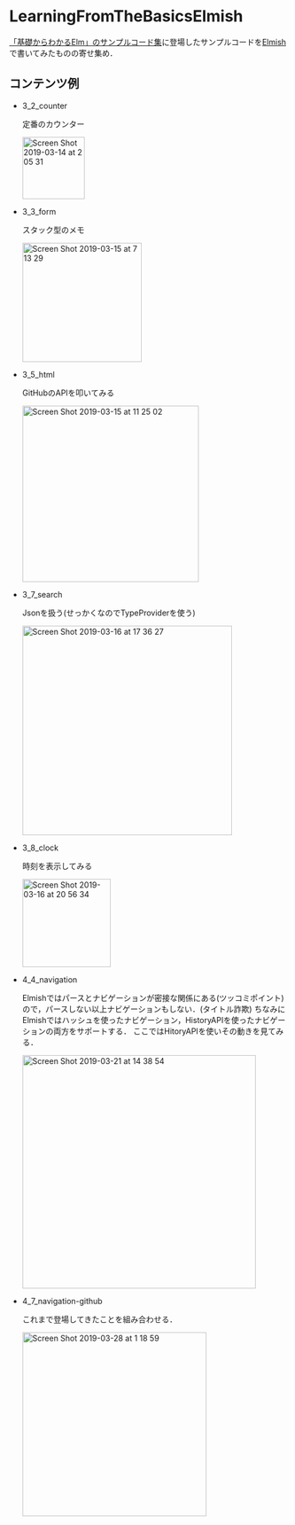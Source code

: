 # LearningFromTheBasicsElmish

[「基礎からわかるElm」のサンプルコード集](https://github.com/jinjor/elm-book)に登場したサンプルコードを[Elmish](https://elmish.github.io/)で書いてみたものの寄せ集め．

## コンテンツ例

- 3_2_counter

    定番のカウンター

    <img width="112" alt="Screen Shot 2019-03-14 at 2 05 31" src="https://user-images.githubusercontent.com/15827817/54299446-41d50500-45fe-11e9-8128-cb5ea00dd01a.png">

- 3_3_form

    スタック型のメモ

    <img width="215" alt="Screen Shot 2019-03-15 at 7 13 29" src="https://user-images.githubusercontent.com/15827817/54395039-f9970f00-46f1-11e9-8917-fe1add850559.png">

- 3_5_html

    GitHubのAPIを叩いてみる

    <img width="318" alt="Screen Shot 2019-03-15 at 11 25 02" src="https://user-images.githubusercontent.com/15827817/54403900-14c74600-4715-11e9-9ce3-8736cff9a3de.png">

- 3_7_search

    Jsonを扱う(せっかくなのでTypeProviderを使う)

    <img width="378" alt="Screen Shot 2019-03-16 at 17 36 27" src="https://user-images.githubusercontent.com/15827817/54472803-10cd1e00-4812-11e9-9061-3f62035c7487.png">

- 3_8_clock

    時刻を表示してみる

    <img width="159" alt="Screen Shot 2019-03-16 at 20 56 34" src="https://user-images.githubusercontent.com/15827817/54474908-441da600-482e-11e9-8826-4e0f42626f1d.png">

- 4_4_navigation

    Elmishではパースとナビゲーションが密接な関係にある(ツッコミポイント)ので，パースしない以上ナビゲーションもしない．(タイトル詐欺)
    ちなみにElmishではハッシュを使ったナビゲーション，HistoryAPIを使ったナビゲーションの両方をサポートする．
    ここではHitoryAPIを使いその動きを見てみる．

    <img width="421" alt="Screen Shot 2019-03-21 at 14 38 54" src="https://user-images.githubusercontent.com/15827817/54735097-5f4e3400-4be7-11e9-82ad-ce1c40293447.png">

- 4_7_navigation-github

    これまで登場してきたことを組み合わせる．

    <img width="332" alt="Screen Shot 2019-03-28 at 1 18 59" src="https://user-images.githubusercontent.com/15827817/55093318-90eb6180-50f7-11e9-8fe2-ad8e1d969e89.png">
